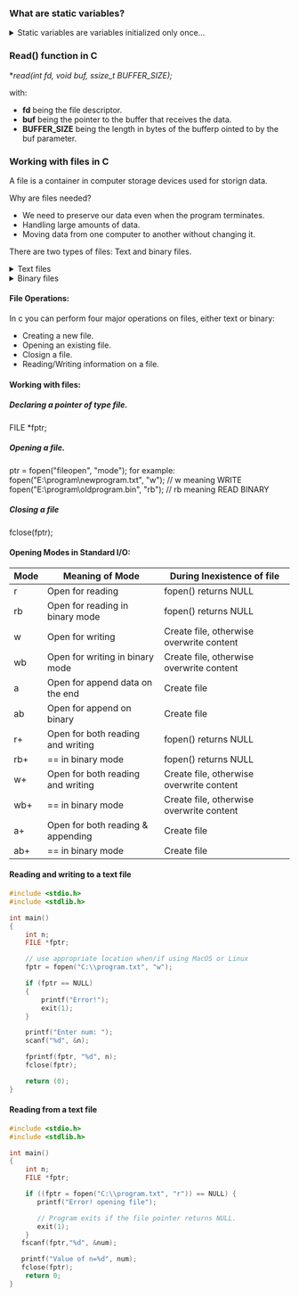 ### What are static variables?
<details>
<summary> Static variables are variables initialized only once... </summary>
- The compiler persists with the variable until the end of the program. Static variables can be defined inside or outside the function. They are local to the block. The default value of static variables is zero and are alive until the execution of the program.

```C
static data_type var_name = var_value;
```

example:

```C
#include <stdio.h>
int fun()
{
	static int count = 0;
	count++;
	return count;
}

int main()
{
	printf("%d ", fun());
	printf("%d ", fun());
	return (0);
}
```

- A static variable remains in memory while the program is running whilst a normal variable gets cleared when the function call is over.
- Static variables are allocated memory in data segment, not in the stack segment.
- Static variables (like global variables) are initialized as 0 if not initialized explicitly.
- In C, static variables can only be initialized using constant literals.
- Static global variables and functions are also possible in C/C++. The purpose of these is to limit the scope of a variable or function to a file.
- Static variables should not be declared inside structures.
</details>

### Read() function in C

**read(int fd, void *buf, ssize_t BUFFER_SIZE);**

with:

* **fd** being the file descriptor.
* **buf** being the pointer to the buffer that receives the data.
* **BUFFER_SIZE** being the length in bytes of the bufferp ointed to by the buf parameter.

### Working with files in C

A file is a container in computer storage devices used for storign data.

Why are files needed?
- We need to preserve our data even when the program terminates.
- Handling large amounts of data.
- Moving data from one computer to another without changing it.

There are two types of files: Text and binary files.

<details>
<summary> Text files </summary>
Text files are the normal .txt files. They are easy to create in any simple text editor such as Notepad. When opening them , we can see all the content as plain text. This can easily be edited and deleted.
</details>

<details>
<summary> Binary files </summary>
Binary files are mostly the .bin files in the computer. Instead of storing the data in plain text, they store it in binary form (0s and 1s). They can hold a higher amount of data which is more secured, however though, harder to read.
</details>

#### File Operations:
In c you can perform four major operations on files, either text or binary:
- Creating a new file.
- Opening an existing file.
- Closign a file.
- Reading/Writing information on a file.

#### Working with files:

##### Declaring a pointer of type file.

FILE *fptr;

##### Opening a file.

ptr = fopen("fileopen", "mode");
for example:
fopen("E:\\program\\newprogram.txt", "w"); // w meaning WRITE
fopen("E:\\program\\oldprogram.bin", "rb"); // rb meaning READ BINARY

##### Closing a file

fclose(fptr);

#### Opening Modes in Standard I/O:

| Mode		| Meaning of Mode					| During Inexistence of file				|
|-----------|-----------------------------------|-------------------------------------------|
| r			| Open for reading					| fopen() returns NULL						|
| rb		| Open for reading in binary mode	| fopen() returns NULL						|
| w			| Open for writing					| Create file, otherwise overwrite content	|
| wb		| Open for writing in binary mode	| Create file, otherwise overwrite content	|
| a			| Open for append data on the end	| Create file								|
| ab		| Open for append on binary			| Create file								|
| r+		| Open for both reading and writing	| fopen() returns NULL						|
| rb+		| == in binary mode					| fopen() returns NULL						|
| w+		| Open for both reading and writing	| Create file, otherwise overwrite content	|
| wb+		| == in binary mode					| Create file, otherwise overwrite content	|
| a+		| Open for both reading & appending | Create file								|
| ab+		| == in binary mode					| Create file								|

#### Reading and writing to a text file

```C
#include <stdio.h>
#include <stdlib.h>

int main()
{
	int n;
	FILE *fptr;

	// use appropriate location when/if using MacOS or Linux
	fptr = fopen("C:\\program.txt", "w");

	if (fptr == NULL)
	{
		printf("Error!");
		exit(1);
	}

	printf("Enter num: ");
	scanf("%d", &n);

	fprintf(fptr, "%d", n);
	fclose(fptr);

	return (0);
}
```

#### Reading from a text file

```C
#include <stdio.h>
#include <stdlib.h>

int main()
{
	int n;
	FILE *fptr;

	if ((fptr = fopen("C:\\program.txt", "r")) == NULL) {
       printf("Error! opening file");

       // Program exits if the file pointer returns NULL.
       exit(1);
	}
   fscanf(fptr,"%d", &num);

   printf("Value of n=%d", num);
   fclose(fptr); 
	return 0;
}
```
